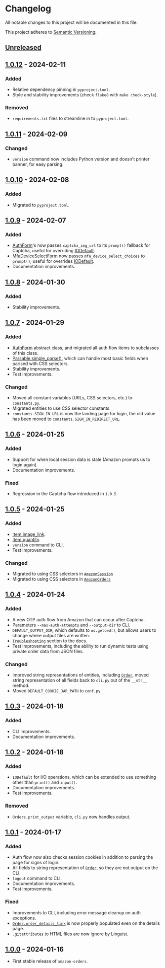 # Changelog
All notable changes to this project will be documented in this file.

This project adheres to [Semantic Versioning](https://semver.org/spec/v2.0.0.html).

## [Unreleased](https://github.com/alexdlaird/amazon-orders-python/compare/1.0.12...HEAD)

## [1.0.12](https://github.com/alexdlaird/pyngrok/compare/1.0.11...1.0.12) - 2024-02-11
### Added
- Relative dependency pinning in `pyproject.toml`.
- Style and stability improvements (check `flake8` with `make check-style`).

### Removed
- `requirements.txt` files to streamline in to `pyproject.toml`.

## [1.0.11](https://github.com/alexdlaird/pyngrok/compare/1.0.10...1.0.11) - 2024-02-09
### Changed
- `version` command now includes Python version and doesn't printer banner, for easy parsing.

## [1.0.10](https://github.com/alexdlaird/pyngrok/compare/1.0.9...1.0.10) - 2024-02-08
### Added
- Migrated to `pyproject.toml`.

## [1.0.9](https://github.com/alexdlaird/pyngrok/compare/1.0.8...1.0.9) - 2024-02-07
### Added
- [AuthForm](https://amazon-orders.readthedocs.io/en/1.0.9/api.html#amazonorders.forms.AuthForm)'s now passes `captcha_img_url` to its `prompt()` fallback for Captcha, useful for overriding [IODefault](https://amazon-orders.readthedocs.io/en/1.0.9/api.html#amazonorders.session.IODefault).
- [MfaDeviceSelectForm](https://amazon-orders.readthedocs.io/en/1.0.9/api.html#amazonorders.forms.MfaDeviceSelectForm) now passes `mfa_device_select_choices` to `prompt()`, useful for overrides [IODefault](https://amazon-orders.readthedocs.io/en/1.0.9/api.html#amazonorders.session.IODefault).
- Documentation improvements.

## [1.0.8](https://github.com/alexdlaird/pyngrok/compare/1.0.7...1.0.8) - 2024-01-30
### Added
- Stability improvements.

## [1.0.7](https://github.com/alexdlaird/pyngrok/compare/1.0.6...1.0.7) - 2024-01-29
### Added
- [AuthForm](https://amazon-orders.readthedocs.io/en/1.0.7/api.html#amazonorders.forms.AuthForm) abstract class, and migrated all auth flow items to subclasses of this class.
- [Parsable.simple_parse()](https://amazon-orders.readthedocs.io/en/1.0.7/api.html#amazonorders.entities.parsable.Parsable.simple_parse), which can handle most basic fields when parised with CSS selectors.
- Stability improvements.
- Test improvements.

### Changed
- Moved all constant variables (URLs, CSS selectors, etc.) to `constants.py`.
- Migrated entities to use CSS selector constants.
- `constants.SIGN_IN_URL` is now the landing page for login, the old value has been moved to `constants.SIGN_IN_REDIRECT_URL`.

## [1.0.6](https://github.com/alexdlaird/pyngrok/compare/1.0.5...1.0.6) - 2024-01-25
### Added
- Support for when local session data is stale (Amazon prompts us to login again).
- Documentation improvements.

### Fixed
- Regression in the Captcha flow introduced in `1.0.5`.

## [1.0.5](https://github.com/alexdlaird/pyngrok/compare/1.0.4...1.0.5) - 2024-01-25
### Added
- [Item.image_link](https://amazon-orders.readthedocs.io/en/1.0.5/api.html#amazonorders.entity.item.Item.image_link).
- [Item.quantity](https://amazon-orders.readthedocs.io/en/1.0.5/api.html#amazonorders.entity.item.Item.quantity).
- `version` command to CLI.
- Test improvements.

### Changed
- Migrated to using CSS selectors in [`AmazonSession`](https://amazon-orders.readthedocs.io/en/1.0.5/api.html#amazonorders.session.AmazonSession)
- Migrated to using CSS selectors in [`AmazonOrders`](https://amazon-orders.readthedocs.io/en/1.0.5/api.html#amazonorders.orders.AmazonOrders)

## [1.0.4](https://github.com/alexdlaird/pyngrok/compare/1.0.3...1.0.4) - 2024-01-24
### Added
- A new OTP auth flow from Amazon that can occur after Captcha.
- Parameters `--max-auth-attempts` and `--output-dir` to CLI.
- `DEFAULT_OUTPUT_DIR`, which defaults to `os.getcwd()`, but allows users to change where output files are written.
- [`Troubleshooting`](https://amazon-orders.readthedocs.io/en/1.0.4/troubleshooting.html) section to the docs.
- Test improvements, including the ability to run dynamic tests using private order data from JSON files.

### Changed
- Improved string representations of entities, including [`Order`](https://amazon-orders.readthedocs.io/en/1.0.4/api.html#amazonorders.entity.order.Order), moved string representation of all fields back to `cli.py` out of the `__str__` method.
- Moved `DEFAULT_COOKIE_JAR_PATH` to `conf.py`.

## [1.0.3](https://github.com/alexdlaird/pyngrok/compare/1.0.2...1.0.3) - 2024-01-18
### Added
- CLI improvements.
- Documentation improvements.

## [1.0.2](https://github.com/alexdlaird/pyngrok/compare/1.0.1...1.0.2) - 2024-01-18
### Added
- `IODefault` for I/O operations, which can be extended to use something other than `print()` and `input()`.
- Documentation improvements.
- Test improvements.

### Removed
- `Orders.print_output` variable, `cli.py` now handles output. 

## [1.0.1](https://github.com/alexdlaird/pyngrok/compare/1.0.0...1.0.1) - 2024-01-17
### Added
- Auth flow now also checks session cookies in addition to parsing the page for signs of login.
- All fields to string representation of [`Order`](https://amazon-orders.readthedocs.io/en/1.0.1/api.html#amazonorders.entity.order.Order), so they are not output on the CLI.
- `logout` command to CLI.
- Documentation improvements.
- Test improvements.

### Fixed
- Improvements to CLI, including error message cleanup on auth exceptions.
- [`Order.order_details_link`](https://amazon-orders.readthedocs.io/en/1.0.1/api.html#amazonorders.entity.order.Order.order_details_link) is now properly populated even on the details page.
- `.gitattributes` to HTML files are now ignore by Linguist.

## [1.0.0](https://github.com/alexdlaird/amazon-orders-python/releases/tag/1.0.0) - 2024-01-16
- First stable release of `amazon-orders`.
